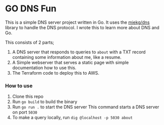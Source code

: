 # GO DNS Fun

This is a simple DNS server project written in Go. It uses the [miekg/dns](github.com/miekg/dns) library to handle the DNS protocol.
I wrote this to learn more about DNS and Go.

This consists of 2 parts; 
1. A DNS server that responds to queries to `about` with a TXT record containing some information about me, like a resume. 
2. A Simple webserver that serves a static page with simple documentation how to use this.
3. The Terraform code to deploy this to AWS.

### How to use
1. Clone this repo
2. Run `go build` to build the binary
3. Run `go run .` to start the DNS server
This command starts a DNS server on port `5030`
4. To make a query locally, run `dig @localhost -p 5030 about`


